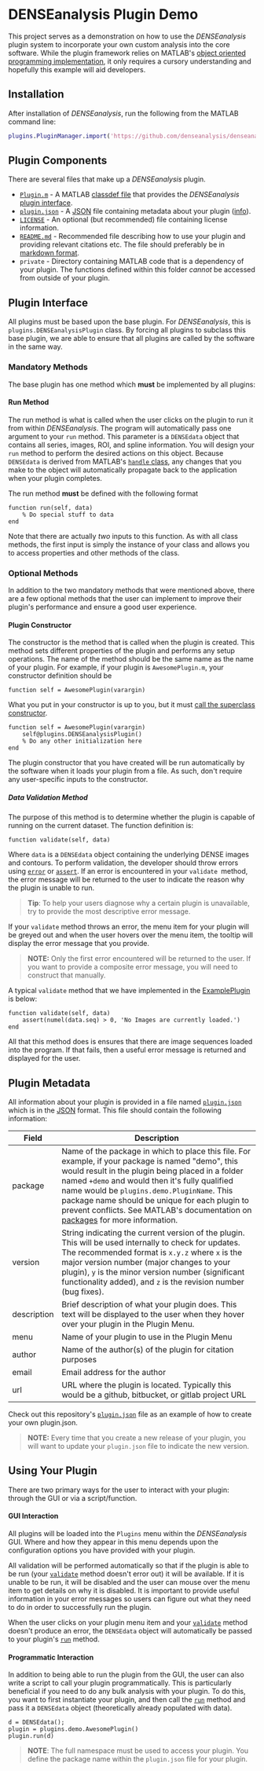 # DENSEanalysis Plugin Demo
This project serves as a demonstration on how to use the *DENSEanalysis* plugin
system to incorporate your own custom analysis into the core software. While
the plugin framework relies on MATLAB's [object oriented programming
implementation](https://www.mathworks.com/help/matlab/object-oriented-programming.html),
it only requires a cursory understanding and hopefully this example will aid
developers.

## Installation
After installation of *DENSEanalysis*, run the following from the MATLAB command line:

```matlab
plugins.PluginManager.import('https://github.com/denseanalysis/denseanalysis_plugin_demo')
```

## Plugin Components ##
There are several files that make up a *DENSEanalysis* plugin.

* [`Plugin.m`](ExamplePlugin.m) - A MATLAB [classdef
  file](http://www.mathworks.com/help/matlab/ref/classdef.html) that provides
  the *DENSEanalysis* [plugin interface](#plugin_interface).
* [`plugin.json`](plugin.json) - A [JSON](https://en.wikipedia.org/wiki/JSON)
  file containing metadata about your plugin ([info](#plugin_json)).
* [`LICENSE`](LICENSE) - An optional (but recommended) file containing license
  information.
* [`README.md`](README.md) - Recommended file describing how to use your plugin
  and providing relevant citations etc. The file should preferably be in
  [markdown format](https://en.wikipedia.org/wiki/Markdown).
* `private` - Directory containing MATLAB code that is a dependency of your
  plugin. The functions defined within this folder *cannot* be accessed from
  outside of your plugin.

<a name="plugin_interface"></a>
## Plugin Interface ##

All plugins must be based upon the base plugin. For *DENSEanalysis*, this is
`plugins.DENSEanalysisPlugin` class. By forcing all plugins to subclass this
base plugin, we are able to ensure that all plugins are called by the software
in the same way.

### Mandatory Methods ####
The base plugin has one method which **must** be implemented by all plugins:

<a name="run_method"></a>
#### Run Method ######

The run method is what is called when the user clicks on the plugin to run it
from within *DENSEanalysis*. The program will automatically pass one argument
to your `run` method. This parameter is a `DENSEdata` object that contains all
series, images, ROI, and spline information. You will design your `run` method
to perform the desired actions on this object. Because `DENSEdata` is derived
from MATLAB's [`handle`
class](http://www.mathworks.com/help/matlab/ref/handle-class.html), any changes
that you make to the object will automatically propagate back to the
application when your plugin completes.

The run method **must** be defined with the following format

    function run(self, data)
        % Do special stuff to data
    end

Note that there are actually *two* inputs to this function. As with all class
methods, the first input is simply the instance of your class and allows you to
access properties and other methods of the class.

### Optional Methods ####

In addition to the two mandatory methods that were mentioned above, there are a
few optional methods that the user can implement to improve their plugin's
performance and ensure a good user experience.

#### Plugin Constructor #####

The constructor is the method that is called when the plugin is created.  This
method sets different properties of the plugin and performs any setup
operations. The name of the method should be the same name as the name of your
plugin. For example, if your plugin is `AwesomePlugin.m`, your constructor
definition should be

    function self = AwesomePlugin(varargin)

What you put in your constructor is up to you, but it must [call the superclass
constructor](https://www.mathworks.com/help/matlab/matlab_oop/calling-superclass-methods-on-subclass-objects.html).

    function self = AwesomePlugin(varargin)
        self@plugins.DENSEanalysisPlugin()
        % Do any other initialization here
    end

The plugin constructor that you have created will be run automatically by the
software when it loads your plugin from a file. As such, don't require any
user-specific inputs to the constructor.

<a name="data_validation"></a>
##### Data Validation Method #####

The purpose of this method is to determine whether the plugin is capable of
running on the current dataset. The function definition is:

    function validate(self, data)

Where `data` is a `DENSEdata` object containing the underlying DENSE images and
contours. To perform validation, the developer should throw errors using
[`error`](http://www.mathworks.com/help/matlab/ref/error.html) or
[`assert`](http://www.mathworks.com/help/matlab/ref/assert.html). If an error
is encountered in your `validate `method, the error message will be returned to
the user to indicate the reason why the plugin is unable to run.

>**Tip**: To help your users diagnose why a certain plugin is unavailable, try
>to provide the most descriptive error message.

If your `validate` method throws an error, the menu item for your plugin will
be greyed out and when the user hovers over the menu item, the tooltip will
display the error message that you provide.

>**NOTE:** Only the first error encountered will be returned to the  user. If
>you want to provide a composite error message, you will need to construct that
>manually.

A typical `validate` method that we have implemented in the
[ExamplePlugin](ExamplePlugin.m) is below:

    function validate(self, data)
        assert(numel(data.seq) > 0, 'No Images are currently loaded.')
    end

All that this method does is ensures that there are image sequences loaded into
the program. If that fails, then a useful error message is returned and
displayed for the user.

## Plugin Metadata ##

All information about your plugin is provided in a file named
[`plugin.json`](plugin.json) which is in the
[JSON](https://en.wikipedia.org/wiki/JSON) format. This file should contain the
following information:

| Field                 | Description                                     |
|-----------------------|-------------------------------------------------|
| package               | Name of the package in which to place this file. For example, if your package is named "demo", this would result in the plugin being placed in a folder named `+demo` and would then it's fully qualified name would be `plugins.demo.PluginName`. This package name should be unique for each plugin to prevent conflicts. See MATLAB's documentation on [packages](http://www.mathworks.com/help/matlab/matlab_oop/scoping-classes-with-packages.html) for more information. |
| version               | String indicating the current version of the plugin. This will be used internally to check for updates. The recommended format is `x.y.z` where `x` is the major version number (major changes to your plugin), `y` is the minor version number (significant functionality added), and `z` is the revision number (bug fixes). |
| description           | Brief description of what your plugin does. This text will be displayed to the user when they hover over your plugin in the Plugin Menu. |
| menu                  | Name of your plugin to use in the Plugin Menu |
| author                | Name of the author(s) of the plugin for citation purposes |
| email                 | Email address for the author |
| url                   | URL where the plugin is located. Typically this would be a github, bitbucket, or gitlab project URL

Check out this repository's [`plugin.json`](plugin.json) file as an example of
how to create your own plugin.json.

>**NOTE:** Every time that you create a new release of your plugin, you will
>want to update your `plugin.json` file to indicate the new version.

## Using Your Plugin ##
There are two primary ways for the user to interact with your plugin: through
the GUI or via a script/function.

#### GUI Interaction ####
All plugins will be loaded into the `Plugins` menu within the *DENSEanalysis*
GUI. Where and how they appear in this menu depends upon the configuration
options you have provided with your plugin.

All validation will be performed automatically so that if the plugin is able to
be run (your [`validate`](#data_validation) method doesn't error out) it will
be available. If it is unable to be run, it will be disabled and the user can
mouse over the menu item to get details on why it is disabled. It is important
to provide useful information in your error messages so users can figure out
what they need to do in order to successfully run the plugin.

When the user clicks on your plugin menu item and your
[`validate`](#data_validation) method doesn't produce an error, the `DENSEdata`
object will automatically be passed to your plugin's [`run`](#run_method)
method.

#### Programmatic Interaction ####

In addition to being able to run the plugin from the GUI, the user can also
write a script to call your plugin programmatically. This is particularly
beneficial if you need to do any bulk analysis with your plugin. To do this,
you want to first instantiate your plugin, and then call the
[`run`](#run_method) method and pass it a `DENSEdata` object (theoretically
already populated with data).

    d = DENSEdata();
    plugin = plugins.demo.AwesomePlugin()
    plugin.run(d)

>**NOTE**: The full namespace must be used to access your plugin. You define
the package name within the `plugin.json` file for your plugin.
